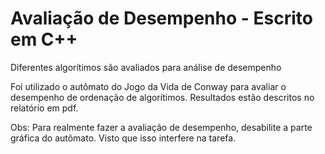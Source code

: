 # Avaliação de Desempenho - Escrito em C++
Diferentes algorítimos são avaliados para análise de desempenho

Foi utilizado o autômato do Jogo da Vida de Conway para avaliar o desempenho de ordenação de algorítimos.
Resultados estão descritos no relatório em pdf.

Obs: Para realmente fazer a avaliação de desempenho, desabilite a parte gráfica do autômato. Visto que isso
interfere na tarefa.
